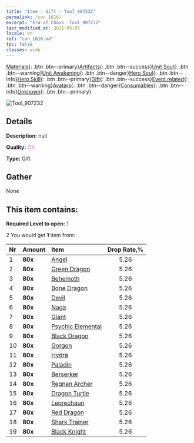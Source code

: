 ```yaml
---
title: "Item - Gift - Tool_907232"
permalink: /con_1616/
excerpt: "Era of Chaos  Tool_907232"
last_modified_at: 2021-05-05
locale: en
ref: "con_1616.md"
toc: false
classes: wide
---
```

 [Materials](/Items/){: .btn .btn--primary}[Artifacts](/Items/Artifacts/){: .btn .btn--success}[Unit Soul](/Items/UnitSoul/){: .btn .btn--warning}[Unit Awakening](/Items/UnitAwakening/){: .btn .btn--danger}[Hero Soul](/Items/HeroSoul/){: .btn .btn--info}[Hero Skill](/Items/HeroSkill/){: .btn .btn--primary}[Gift](/Items/Gift/){: .btn .btn--success}[Event related](/Items/Events/){: .btn .btn--warning}[Avatars](/Items/Avatars/){: .btn .btn--danger}[Consumables](/Items/Consumables/){: .btn .btn--info}[Unknown](/Items/Unknown/){: .btn .btn--primary}

 ![Tool_907232](/images/t/i_907167.png)

## Details
 **Description:** null

 **Quality:** <span style="color: #DA70D6">OK</span>

 **Type:** Gift

## Gather

  None

## This item contains:

 **Required Level to open:** 1

 2 You would get **1** item  from:

  | Nr | Amount |     Item    | Drop Rate,% |
  |:---|:-------|:------------|:---------:|
  | 1 |  **80x** | [Angel](/Items/unt_196/) | 5.26 | 
  | 2 |  **80x** | [Green Dragon](/Items/unt_205/) | 5.26 | 
  | 3 |  **80x** | [Behemoth](/Items/unt_223/) | 5.26 | 
  | 4 |  **80x** | [Bone Dragon](/Items/unt_214/) | 5.26 | 
  | 5 |  **80x** | [Devil](/Items/unt_232/) | 5.26 | 
  | 6 |  **80x** | [Naga](/Items/unt_240/) | 5.26 | 
  | 7 |  **80x** | [Giant ](/Items/unt_241/) | 5.26 | 
  | 8 |  **80x** | [Psychic Elemental](/Items/unt_267/) | 5.26 | 
  | 9 |  **80x** | [Black Dragon](/Items/unt_250/) | 5.26 | 
  | 10 |  **80x** | [Gorgon](/Items/unt_257/) | 5.26 | 
  | 11 |  **80x** | [Hydra](/Items/unt_259/) | 5.26 | 
  | 12 |  **80x** | [Paladin](/Items/unt_197/) | 5.26 | 
  | 13 |  **80x** | [Berserker](/Items/unt_224/) | 5.26 | 
  | 14 |  **80x** | [Regnan Archer](/Items/unt_274/) | 5.26 | 
  | 15 |  **80x** | [Dragon Turtle](/Items/unt_278/) | 5.26 | 
  | 16 |  **80x** | [Leprechaun](/Items/unt_270/) | 5.26 | 
  | 17 |  **80x** | [Red Dragon](/Items/unt_251/) | 5.26 | 
  | 18 |  **80x** | [Shark Trainer](/Items/unt_281/) | 5.26 | 
  | 19 |  **80x** | [Black Knight](/Items/unt_213/) | 5.26 | 
